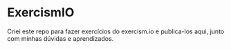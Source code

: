 # ExercismIO

Criei este repo para fazer exercícios do exercism.io e publica-los aqui, junto com minhas dúvidas e aprendizados.
